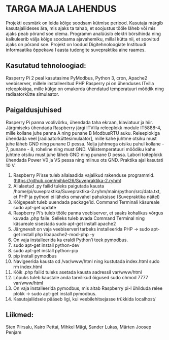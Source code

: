 # TARGA MAJA LAHENDUS

Projekti eesmärk on leida kõige soodsam kütmise periood. Kasutaja märgib kasutajaliideses ära, mis ajaks ta tahab, et soojustus tööle läheb või mis ajaks peab põrand soe olema. Programm analüüsib elektri börsihinda ning kalkuleerib välja kõige soodsama ajavahemiku, millal kütta nii, et soovitud ajaks on põrand soe.
Projekt on loodud Digitehnoloogiate Instituudi informaatika õppekava I aasta tudengite suvepraktika aine raames.

## Kasutatud tehnoloogiad:
Rasperry Pi 2 peal kasutasime PyModbus, Python 3, cron, Apache2 veebiserver, millele installeeritud PHP
Rasperry pi on ühenduses ITvilla releeplokiga, mille külge on omakorda ühendatud temperatuuri mõõdik ning radiaatorkütte simulaator.

## Paigaldusjuhised
Rasperry Pi panna voolivõrku, ühendada taha ekraan, klaviatuur ja hiir. Järgmiseks ühendada Raspberry järgi ITVilla releeplokk module IT5888-4, mille kollane juhe panna A ning punane B ModbusRTU auku. Releeplokiga ühendada veel [radiaatorküttesimulaator], mille kahe juhtme otsiku must juhe läheb GND ning punane D pessa. Nelja juhtmega otsiku puhul kollane - 7, punane - 8, roheline ning must GND. Välistemperatuuri mõõdiku kahe juhtme otsiku must juhe läheb GND ning punane D pessa. Labori toiteplokk ühendada Power V0 ja VS pessa ning miinus ots GND. Praktika ajal kasutati 10 V.


1. Raspberry Pi’sse tuleb allalaadida vajalikud rakenduse programmid. (https://github.com/mihkel26/Suvepraktika-2.ryhm)
2. Allalaetud .py failid tuleks paigutada kausta /home/pi/suvepraktika/Suvepraktika-2.ryhm/main/python/src/data.txt, et PHP ja pythoni ei läheks omavahel pahuksisse (Suvepraktika näitel)
3. Kõigepealt tuleb uuendada package’id. Command Terminali käsureale sudo apt-get update
4. Raspberry Pi’s tuleb tööle panna veebiserver, et saaks kohalikus võrgus kuvada .php faile. Selleks tuleb avada Command Terminal ning käsureale sisestada sudo apt-get install apache2
5. Järgnevalt on vaja veebiserveri tarbeks installeerida PHP -> sudo apt-get install php libapache2-mod-php -y
6. On vaja installeerida ka eraldi Python’i teek pymodbus.  
1. sudo apt-get install python-dev
2. sudo apt-get install python-pip
3.  pip install pymodbus
7. Navigeerida kausta cd /var/www/html ning kustutada index.html sudo rm index.html
8. Kõik .php failid tuleks asetada kausta aadressil var/www/html
9. Lõpuks tuleb kaustale anda tarvilikud õigused sudo chmod 7777 var/www/html
10. On vaja installeerida pymodbus, mis aitab Raspberry pi-l ühilduda relee plokk -> sudo apt-get install pymodbus.
11. Kasutajaliidsele pääseb ligi, kui veebilehitsejasse trükkida localhost/

## Liikmed:
Sten Piirsalu, 
Kairo Pettai, 
Mihkel Mägi, 
Sander Lukas, 
Märten Joosep Penjam

